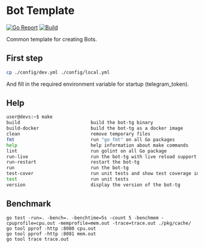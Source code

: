 # Bot Template

[![Go Report](https://goreportcard.com/badge/github.com/mvp-space/bot-template)](https://goreportcard.com/report/github.com/mvp-space/bot-template)
[![Build](https://github.com/mvp-space/bot-template/actions/workflows/build.yml/badge.svg)](https://github.com/mvp-space/bot-template/actions/workflows/build.yml)

Common template for creating Bots.

## First step

```bash
cp ./config/dev.yml ./config/local.yml
```

And fill in the required environment variable for startup (telegram_token).

## Help

```bash
user@devs:~$ make 
build                          build the bot-tg binary
build-docker                   build the bot-tg as a docker image
clean                          remove temporary files
fmt                            run "go fmt" on all Go packages
help                           help information about make commands
lint                           run golint on all Go package
run-live                       run the bot-tg with live reload support (requires fswatch)
run-restart                    restart the bot-tg
run                            run the bot-tg
test-cover                     run unit tests and show test coverage information
test                           run unit tests
version                        display the version of the bot-tg
```

## Benchmark

```
go test -run=. -bench=. -benchtime=5s -count 5 -benchmem -cpuprofile=cpu.out -memprofile=mem.out -trace=trace.out ./pkg/cache/
go tool pprof -http :8080 cpu.out
go tool pprof -http :8081 mem.out
go tool trace trace.out
```